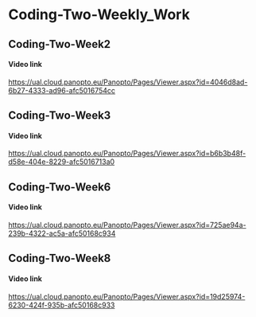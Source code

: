 # Coding-Two-Weekly_Work
## Coding-Two-Week2
#### Video link
https://ual.cloud.panopto.eu/Panopto/Pages/Viewer.aspx?id=4046d8ad-6b27-4333-ad96-afc5016754cc
## Coding-Two-Week3
#### Video link
https://ual.cloud.panopto.eu/Panopto/Pages/Viewer.aspx?id=b6b3b48f-d58e-404e-8229-afc5016713a0
## Coding-Two-Week6
#### Video link
https://ual.cloud.panopto.eu/Panopto/Pages/Viewer.aspx?id=725ae94a-239b-4322-ac5a-afc50168c934
## Coding-Two-Week8
#### Video link
https://ual.cloud.panopto.eu/Panopto/Pages/Viewer.aspx?id=19d25974-6230-424f-935b-afc50168c933
